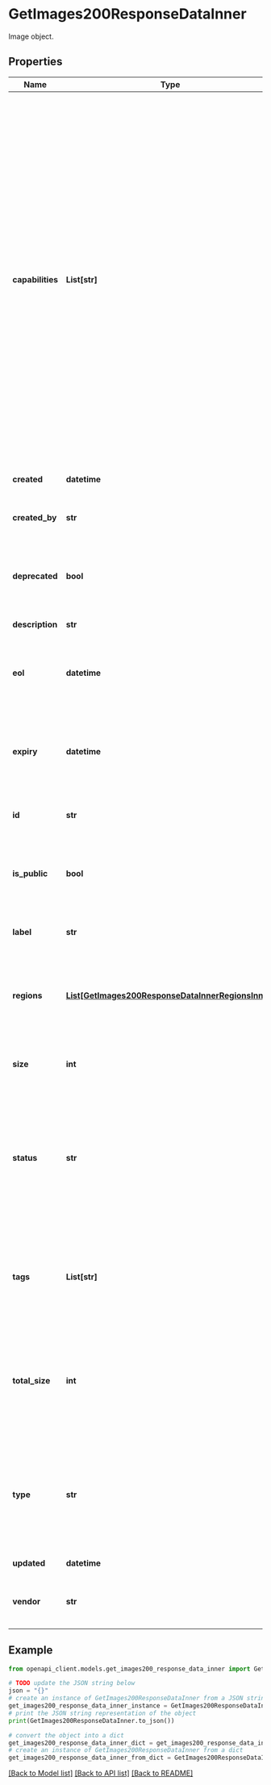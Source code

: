 # GetImages200ResponseDataInner

Image object.

## Properties

Name | Type | Description | Notes
------------ | ------------- | ------------- | -------------
**capabilities** | **List[str]** | A list of the possible capabilities of this image.  - &#x60;cloud-init&#x60;. The image supports the cloud-init multi-distribution method with our [Metadata service](https://www.linode.com/docs/products/compute/compute-instances/guides/metadata/#troubleshoot-metadata-and-cloud-init). This only applies to public images.  - &#x60;distributed-sites&#x60;. Whether the image can be used in distributed compute regions. Compared to a core compute region, distributed compute regions offer limited functionality, but they&#39;re globally distributed. Your image can be geographically closer to you, potentially letting you deploy it quicker. See [Regions and images](https://techdocs.akamai.com/cloud-computing/docs/images#regions-and-images) for complete details. | [optional] [readonly] 
**created** | **datetime** | When this image was created. | [optional] [readonly] 
**created_by** | **str** | The name of the user who created this image, or &#x60;linode&#x60; for public images. | [optional] [readonly] 
**deprecated** | **bool** | Whether this image is deprecated. Only public images can be deprecated. | [optional] [readonly] 
**description** | **str** | A detailed description of this image. | [optional] 
**eol** | **datetime** | The date of the public image&#39;s planned removal from service. This is &#x60;null&#x60; for private images. | [optional] [readonly] 
**expiry** | **datetime** | Only images created automatically from a deleted compute instance (type&#x3D;automatic) expire. This is &#x60;null&#x60; for private images. | [optional] [readonly] 
**id** | **str** | The unique identifier for each image. | [optional] [readonly] 
**is_public** | **bool** | Revealed as &#x60;true&#x60; if the image is a public distribution image. Private, account-specific images are listed as &#x60;false&#x60;. | [optional] [readonly] 
**label** | **str** | A short description of the image. | [optional] 
**regions** | [**List[GetImages200ResponseDataInnerRegionsInner]**](GetImages200ResponseDataInnerRegionsInner.md) | Details on the regions where this image is stored. See [Regions and images](https://techdocs.akamai.com/cloud-computing/docs/images#regions-and-images) for full details on support for &#x60;regions&#x60;. | [optional] [readonly] 
**size** | **int** | The minimum size in MB this image needs to deploy. | [optional] [readonly] 
**status** | **str** | The current status of the image. Possible values are &#x60;available&#x60;, &#x60;creating&#x60;, and &#x60;pending_upload&#x60;.  &gt; 📘 &gt; &gt; The &#x60;+order_by&#x60; and &#x60;+order&#x60; operators are not available when [filtering](https://techdocs.akamai.com/linode-api/reference/filtering-and-sorting) on this key. | [optional] [readonly] 
**tags** | **List[str]** | Tags used for organizational purposes. A tag can be from 3 to 100 characters long, and an image can have a maximum of 500 total tags. | [optional] 
**total_size** | **int** | The total size in bytes of all instances of this image, in all &#x60;regions&#x60;.  &gt; 📘 &gt; &gt; This object is empty for existing images. It&#39;s intended for use with future functionality. | [optional] [readonly] 
**type** | **str** | How the image was created. Create a &#x60;manual&#x60; image at any time. An &#x60;automatic&#x60; image is created automatically from a deleted compute instance. | [optional] [readonly] 
**updated** | **datetime** | When this image was last updated. | [optional] [readonly] 
**vendor** | **str** | The upstream distribution vendor. This is &#x60;null&#x60; for private images. | [optional] [readonly] 

## Example

```python
from openapi_client.models.get_images200_response_data_inner import GetImages200ResponseDataInner

# TODO update the JSON string below
json = "{}"
# create an instance of GetImages200ResponseDataInner from a JSON string
get_images200_response_data_inner_instance = GetImages200ResponseDataInner.from_json(json)
# print the JSON string representation of the object
print(GetImages200ResponseDataInner.to_json())

# convert the object into a dict
get_images200_response_data_inner_dict = get_images200_response_data_inner_instance.to_dict()
# create an instance of GetImages200ResponseDataInner from a dict
get_images200_response_data_inner_from_dict = GetImages200ResponseDataInner.from_dict(get_images200_response_data_inner_dict)
```
[[Back to Model list]](../README.md#documentation-for-models) [[Back to API list]](../README.md#documentation-for-api-endpoints) [[Back to README]](../README.md)


